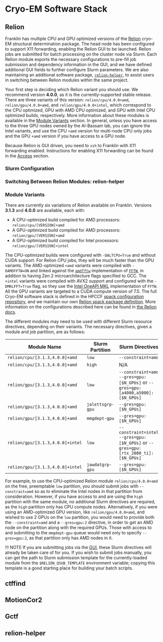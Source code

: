 # Cryo-EM Software Stack

## Relion

Franklin has multiple CPU and GPU optimized versions of the [Relion](https://relion.readthedocs.io/en/release-4.0/index.html) cryo-EM structural determination package.
The head node has been configured to support X11 forwarding, enabling the Relion GUI to be launched.
Relion jobs are submitted for batch processing on the cluster node via Slurm.
Each Relion module exports the necessary configurations to pre-fill job submission and dependency information in the GUI, and we have defined additional GUI fields to further configure Slurm parameters.
We are also maintaining an additional software package, [`relion-helper`](https://github.com/ucdavis/relion-helper), to assist users in switching between Relion modules within the same project.

Your first step is deciding which Relion variant you should use.
We recommend version **4.0.0**, as it is the currently-supported stable release.
There are three variants of this version: `relion/cpu/4.0.0+amd`, `relion/gpu/4.0.0+amd`, and `relion/gpu/4.0.0+intel`, which correspond to the CPU optimized, GPU with AMD CPU optimized, and GPU with Intel CPU optimized builds, respectively.
More information about these modules is available in the [Module Variants](cryoem.md#module-variants) section.
In general, unless you have access to the three GPU nodes owned by the Al-Bassam lab, you can ignore the Intel variants, and use the CPU `+amd` version for multi-node CPU only jobs and the GPU `+amd` version if you have access to a GPU node.

Because Relion is GUI driven, you need to `ssh` to Franklin with X11 forwarding enabled.
Instructions for enabling X11 forwarding can be found in the [Access](access.md#x11-forwarding) section.

### Slurm Configuration

### Switching Between Relion Modules: relion-helper

### Module Variants

There are currently six variations of Relion available on Franklin.
Versions **3.1.3** and **4.0.0** are available, each with:

- A CPU-optimized build compiled for AMD processors: `relion/cpu/[VERSION]+amd`
- A GPU-optimized build compiled for AMD processors: `relion/gpu/[VERSION]+amd`
- A GPU-optimized build compiled for Intel processors: `relion/gpu/[VERSION]+intel`

The CPU-optimized builds were configured with `-DALTCPU=True` and without CUDA support.
For Relion CPU jobs, they will be much faster than the GPU variants.
The AMD-optimized `+amd` variants were compiled with `-DAMDFFTW=ON` and linked against the [`amdfftw`](https://github.com/amd/amd-fftw) implementation of  [`FFTW`](https://www.fftw.org/), in addition to having Zen 2 microarchitecture flags specified to GCC.
The `+intel` variants were compiled with AVX2 support and configured with the `-DMKLFFT=True` flag, so they use the [Intel OneAPI MKL](https://www.intel.com/content/www/us/en/develop/documentation/oneapi-programming-guide/top/api-based-programming/intel-oneapi-math-kernel-library-onemkl.html) implementation of `FFTW`.
All the GPU variants are targeted to a CUDA compute version of 7.5.
The full Cryo-EM software stack is defined in the HPCCF [spack configuration repository](https://github.com/ucdavis/spack-ucdavis/blob/main/environments/hpccf/franklin/cryoem/spack.yaml), and we maintain our own [Relion spack package definition](https://github.com/ucdavis/spack-ucdavis/blob/main/repos/hpccf/packages/relion/package.py).
More information on the configurations described here can be found in [the Relion docs](https://relion.readthedocs.io/en/release-4.0/Installation.html#configuration-options).

The different modules may need to be used with different Slurm resource directives, depending on their variants.
The necessary directives, given a module and job partition, are as follows:

 Module Name                     | Slurm Partition  | Slurm Directives         
---------------------------------|------------------|-----------------------------------
`relion/cpu/[3.1.3,4.0.0]+amd`   | `low`            | `--constraint=amd`
`relion/cpu/[3.1.3,4.0.0]+amd`   | `high`           | N/A
`relion/gpu/[3.1.3,4.0.0]+amd`   | `low`            | `--constraint=amd --gres=gpu:[$N_GPUs]` or `--gres=gpu:[a4000,a5000]:[$N_GPUs]`
`relion/gpu/[3.1.3,4.0.0]+amd`   | `jalettsgrp-gpu` | `--gres=gpu:[$N_GPUs]`
`relion/gpu/[3.1.3,4.0.0]+amd`   | `mmgdept-gpu`    | `--gres=gpu:[$N_GPUs]`
`relion/gpu/[3.1.3,4.0.0]+intel` | `low`            | `--constraint=intel --gres=gpu:[$N_GPUs]` or `--gres=gpu:[rtx_2080_ti]:[$N_GPUs]`
`relion/gpu/[3.1.3,4.0.0]+intel` | `jawdatgrp-gpu`  | `--gres=gpu:[$N_GPUs]`

For example, to use the CPU-optimized Relion module `relion/cpu/4.0.0+amd` on the free, preemptable `low` partition, you should submit jobs with `--constrait=amd` so as to eliminate the Intel nodes in that partition from consideration.
However, if you have access to and are using the `high` partition with the same module, no additional Slurm directives are required, as the `high` partition only has CPU compute nodes.
Alternatively, if you were using an AMD-optimized GPU version, like `relion/gpu/4.0.0+amd`, and wished to use 2 GPUs on the `low` partition, you would need to provide both the `--constraint=amd` and a `--gres=gpu:2` directive, in order to get an AMD node on the partition along with the required GPUs.
Those with access to and submitting to the `mmgdept-gpu` queue would need only to specify `--gres=gpu:2`, as that partition only has AMD nodes in it.

!!! NOTE
    If you are submitting jobs via the [GUI](relion.md#using-the-gui), these Slurm directives will already be taken care of for you.
    If you wish to submit jobs manually, you can get the path to Slurm submission template for the currently-loaded module from the `$RELION_QSUB_TEMPLATE`
    environment variable; copying this template is a good starting place for building your batch scripts.


## ctffind

## MotionCor2

## Gctf

## relion-helper